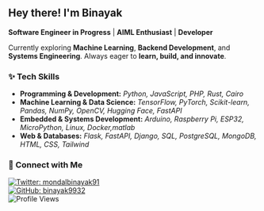 ## Hey there! I'm Binayak  
**Software Engineer in Progress** | **AIML Enthusiast** | **Developer**  

Currently exploring **Machine Learning**, **Backend Development**, and **Systems Engineering**. Always eager to **learn, build, and innovate**.  

### ✨ Tech Skills  
- **Programming & Development:** *Python, JavaScript, PHP, Rust, Cairo*  
- **Machine Learning & Data Science:** *TensorFlow, PyTorch, Scikit-learn, Pandas, NumPy, OpenCV, Hugging Face, FastAPI*  
- **Embedded & Systems Development:** *Arduino, Raspberry Pi, ESP32, MicroPython, Linux, Docker,matlab*  
- **Web & Databases:** *Flask, FastAPI, Django, SQL, PostgreSQL, MongoDB, HTML, CSS, Tailwind*  

### 🔗 Connect with Me  
[![Twitter: mondalbinayak91](https://img.shields.io/twitter/follow/mondalbinayak91?style=social&color=black)](https://twitter.com/mondalbinayak91)  
[![GitHub: binayak9932](https://img.shields.io/github/followers/binayak9932?label=follow&style=social&color=black)](https://github.com/0xBinayak)  
![Profile Views](https://komarev.com/ghpvc/?username=0xBinayak&color=blueviolet)  
